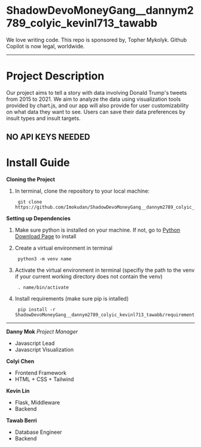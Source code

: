 # ShadowDevoMoneyGang__dannym2789_colyic_kevinl713_tawabb
We love writing code. This repo is sponsored by, Topher Mykolyk. Github Copilot is now legal, worldwide.

---

# Project Description
Our project aims to tell a story with data involving Donald Trump's tweets from 2015 to 2021. We aim to analyze the data using visualization tools provided by chart.js, and our app will also provide for user customizability on what data they want to see. Users can save their data preferences by insult types and insult targets.

NO API KEYS NEEDED
---

# Install Guide

**Cloning the Project**
1. In terminal, clone the repository to your local machine:

        git clone https://github.com/Imokudan/ShadowDevoMoneyGang__dannym2789_colyic_kevinl713_tawabb.git

**Setting up Dependencies**
1. Make sure python is installed on your machine. If not, go to [Python Download Page](https://www.python.org/downloads/) to install
2. Create a virtual environment in terminal
 
        python3 -m venv name

3. Activate the virtual environment in terminal (specifiy the path to the venv if your current working directory does not contain the venv)

        . name/bin/activate

4. Install requirements (make sure pip is intalled)

        pip install -r ShadowDevoMoneyGang__dannym2789_colyic_kevinl713_tawabb/requirements.txt

---

<b>Danny Mok</b>  <i>Project Manager</i>
<ul>
<li>Javascript Lead</li>
<li>Javascript Visualization</li>
</ul>

<b>Colyi Chen</b>
<ul>
<li>Frontend Framework</li>
<li>HTML + CSS + Tailwind</li>
</ul>

<b>Kevin Lin</b> 
<ul>
<li>Flask, Middleware</li>
<li>Backend</li>
</ul>

<b>Tawab Berri</b>
<ul>
<li>Database Engineer</li>
<li>Backend</li>
</ul>
